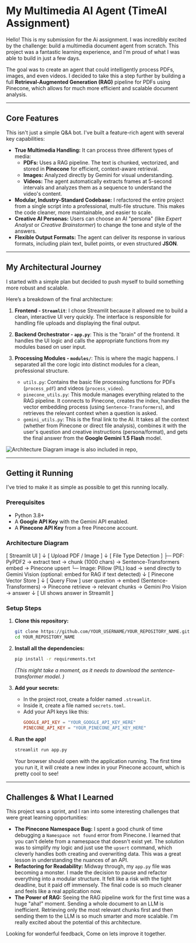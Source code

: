 # My Multimedia AI Agent (TimeAI Assignment)

Hello! This is my submission for the Ai assignment. I was incredibly excited by the challenge: build a multimedia document agent from scratch. This project was a fantastic learning experience, and I'm proud of what I was able to build in just a few days.

The goal was to create an agent that could intelligently process PDFs, images, and even videos. I decided to take this a step further by building a full **Retrieval-Augmented Generation (RAG)** pipeline for PDFs using Pinecone, which allows for much more efficient and scalable document analysis.

---

##  Core Features

This isn't just a simple Q&A bot. I've built a feature-rich agent with several key capabilities:

*   **True Multimedia Handling:** It can process three different types of media:
    *   **PDFs:** Uses a RAG pipeline. The text is chunked, vectorized, and stored in **Pinecone** for efficient, context-aware retrieval.
    *   **Images:** Analyzed directly by Gemini for visual understanding.
    *   **Videos:** The agent automatically extracts frames at 5-second intervals and analyzes them as a sequence to understand the video's content.
*   **Modular, Industry-Standard Codebase:** I refactored the entire project from a single script into a professional, multi-file structure. This makes the code cleaner, more maintainable, and easier to scale.
*   **Creative AI Personas:** Users can choose an AI "persona" (like *Expert Analyst* or *Creative Brainstormer*) to change the tone and style of the answers.
*   **Flexible Output Formats:** The agent can deliver its response in various formats, including plain text, bullet points, or even structured **JSON**.

---

##  My Architectural Journey

I started with a simple plan but decided to push myself to build something more robust and scalable.

Here’s a breakdown of the final architecture:

1.  **Frontend - `Streamlit`**: I chose Streamlit because it allowed me to build a clean, interactive UI very quickly. The interface is responsible for handling file uploads and displaying the final output.

2.  **Backend Orchestrator - `app.py`**: This is the "brain" of the frontend. It handles the UI logic and calls the appropriate functions from my modules based on user input.

3.  **Processing Modules - `modules/`**: This is where the magic happens. I separated all the core logic into distinct modules for a clean, professional structure.
    *   `utils.py`: Contains the basic file processing functions for PDFs (`process_pdf`) and videos (`process_video`).
    *   `pinecone_utils.py`: This module manages everything related to the RAG pipeline. It connects to Pinecone, creates the index, handles the vector embedding process (using `Sentence-Transformers`), and retrieves the relevant context when a question is asked.
    *   `gemini_utils.py`: This is the final link to the AI. It takes all the context (whether from Pinecone or direct file analysis), combines it with the user's question and creative instructions (persona/format), and gets the final answer from the **Google Gemini 1.5 Flash** model.

![Architecture Diagram](https://i.imgur.com/YOUR_ARCHITECTURE_DIAGRAM_URL.png )
image is also included in repo,

---

##  Getting it Running

I've tried to make it as simple as possible to get this running locally.

### **Prerequisites**
*   Python 3.8+
*   A **Google API Key** with the Gemini API enabled.
*   A **Pinecone API Key** from a free Pinecone account.

### **Architecture Diagram**
[ Streamlit UI ]
     ↓
[ Upload PDF / Image ]
     ↓
[ File Type Detection ]
      ├─ PDF: PyPDF2 → extract text → chunk (1000 chars) → Sentence-Transformers embed → Pinecone upsert
      └─ Image: Pillow (PIL) load → send directly to Gemini Vision (optional: embed for RAG if text detected)
     ↓
[ Pinecone Vector Store ]
     ↓
[ Query Flow ]
    user question → embed (Sentence-Transformers) → Pinecone retrieve → relevant chunks → Gemini Pro Vision → answer
     ↓
[ UI shows answer in Streamlit ]


### **Setup Steps**

1.  **Clone this repository:**
    ```bash
    git clone https://github.com/YOUR_USERNAME/YOUR_REPOSITORY_NAME.git
    cd YOUR_REPOSITORY_NAME
    ```

2.  **Install all the dependencies:**
    ```bash
    pip install -r requirements.txt
    ```
    *(This might take a moment, as it needs to download the sentence-transformer model. )*

3.  **Add your secrets:**
    *   In the project root, create a folder named `.streamlit`.
    *   Inside it, create a file named `secrets.toml`.
    *   Add your API keys like this:
        ```toml
        GOOGLE_API_KEY = "YOUR_GOOGLE_API_KEY_HERE"
        PINECONE_API_KEY = "YOUR_PINECONE_API_KEY_HERE"
        ```

4.  **Run the app!**
    ```bash
    streamlit run app.py
    ```
    Your browser should open with the application running. The first time you run it, it will create a new index in your Pinecone account, which is pretty cool to see!

---

##  Challenges & What I Learned

This project was a sprint, and I ran into some interesting challenges that were great learning opportunities:

*   **The Pinecone Namespace Bug:** I spent a good chunk of time debugging a `Namespace not found` error from Pinecone. I learned that you can't delete from a namespace that doesn't exist yet. The solution was to simplify my logic and just use the `upsert` command, which cleverly handles both creating and overwriting data. This was a great lesson in understanding the nuances of an API.
*   **Refactoring for Readability:** Midway through, my `app.py` file was becoming a monster. I made the decision to pause and refactor everything into a modular structure. It felt like a risk with the tight deadline, but it paid off immensely. The final code is so much cleaner and feels like a real application now.
*   **The Power of RAG:** Seeing the RAG pipeline work for the first time was a huge "aha!" moment. Sending a whole document to an LLM is inefficient. Retrieving only the most relevant chunks first and then sending them to the LLM is so much smarter and more scalable. I'm really excited about the potential of this architecture.

Looking for wonderful feedback, Come on lets improve it together.
